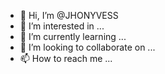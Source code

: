 - 👋 Hi, I’m @JHONYVESS
- 👀 I’m interested in ...
- 🌱 I’m currently learning ...
- 💞️ I’m looking to collaborate on ...
- 📫 How to reach me ...

<!---
JHONYVESS/JHONYVESS is a ✨ special ✨ repository because its `README.md` (this file) appears on your GitHub profile.
You can click the Preview link to take a look at your changes.
--->
